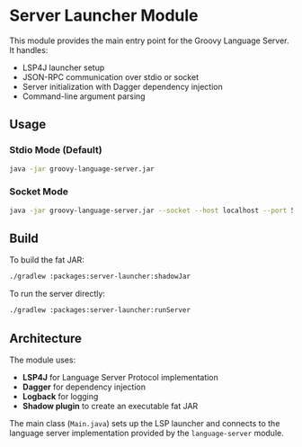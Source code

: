 # Server Launcher Module

This module provides the main entry point for the Groovy Language Server. It handles:

- LSP4J launcher setup
- JSON-RPC communication over stdio or socket
- Server initialization with Dagger dependency injection
- Command-line argument parsing

## Usage

### Stdio Mode (Default)
```bash
java -jar groovy-language-server.jar
```

### Socket Mode
```bash
java -jar groovy-language-server.jar --socket --host localhost --port 5007
```

## Build

To build the fat JAR:
```bash
./gradlew :packages:server-launcher:shadowJar
```

To run the server directly:
```bash
./gradlew :packages:server-launcher:runServer
```

## Architecture

The module uses:
- **LSP4J** for Language Server Protocol implementation
- **Dagger** for dependency injection
- **Logback** for logging
- **Shadow plugin** to create an executable fat JAR

The main class (`Main.java`) sets up the LSP launcher and connects to the language server implementation provided by the `language-server` module.
